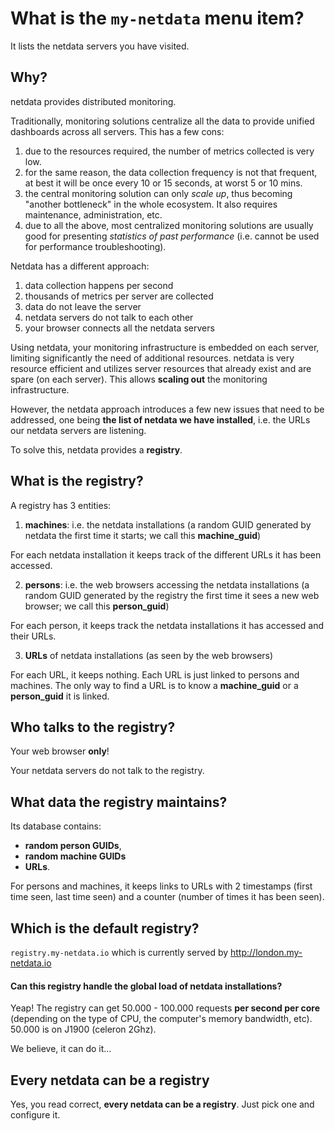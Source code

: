 # What is the `my-netdata` menu item?

It lists the netdata servers you have visited.


## Why?

netdata provides distributed monitoring.

Traditionally, monitoring solutions centralize all the data to provide unified dashboards across all servers. This has a few cons:

1. due to the resources required, the number of metrics collected is very low.
2. for the same reason, the data collection frequency is not that frequent, at best it will be once every 10 or 15 seconds, at worst 5 or 10 mins.
2. the central monitoring solution can only *scale up*, thus becoming "another bottleneck" in the whole ecosystem. It also requires maintenance, administration, etc.
3. due to all the above, most centralized monitoring solutions are usually good for presenting *statistics of past performance* (i.e. cannot be used for performance troubleshooting).

Netdata has a different approach:

1. data collection happens per second
2. thousands of metrics per server are collected
3. data do not leave the server
4. netdata servers do not talk to each other
5. your browser connects all the netdata servers

Using netdata, your monitoring infrastructure is embedded on each server, limiting significantly the need of additional resources. netdata is very resource efficient and utilizes server resources that already exist and are spare (on each server). This allows **scaling out** the monitoring infrastructure. 

However, the netdata approach introduces a few new issues that need to be addressed, one being **the list of netdata we have installed**, i.e. the URLs our netdata servers are listening.

To solve this, netdata provides a **registry**.

## What is the registry?

A registry has 3 entities:

1. **machines**: i.e. the netdata installations (a random GUID generated by netdata the first time it starts; we call this **machine_guid**)

  For each netdata installation it keeps track of the different URLs it has been accessed.

2. **persons**: i.e. the web browsers accessing the netdata installations (a random GUID generated by the registry the first time it sees a new web browser; we call this **person_guid**)

  For each person, it keeps track the netdata installations it has accessed and their URLs.

3. **URLs** of netdata installations (as seen by the web browsers)

  For each URL, it keeps nothing. Each URL is just linked to persons and machines. The only way to find a URL is to know a **machine_guid** or a **person_guid** it is linked.

## Who talks to the registry?

Your web browser **only**!

Your netdata servers do not talk to the registry.

## What data the registry maintains?

Its database contains:

- **random person GUIDs**,
- **random machine GUIDs**
- **URLs**.

For persons and machines, it keeps links to URLs with 2 timestamps (first time seen, last time seen) and a counter (number of times it has been seen).

## Which is the default registry?

`registry.my-netdata.io` which is currently served by http://london.my-netdata.io

#### Can this registry handle the global load of netdata installations?

Yeap! The registry can get 50.000 - 100.000 requests **per second per core** (depending on the type of CPU, the computer's memory bandwidth, etc). 50.000 is on J1900 (celeron 2Ghz).

We believe, it can do it...

## Every netdata can be a registry

Yes, you read correct, **every netdata can be a registry**. Just pick one and configure it.
